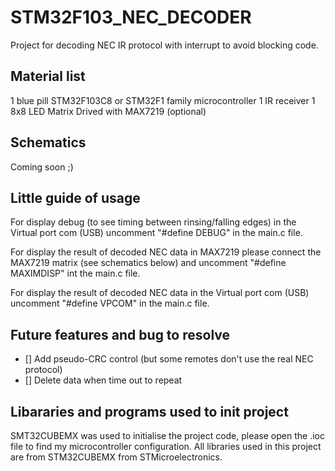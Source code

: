 # STM32F103_NEC_DECODER
Project for decoding NEC IR protocol with interrupt to avoid blocking code.

## Material list

1 blue pill STM32F103C8 or STM32F1 family microcontroller
1 IR receiver
1 8x8 LED Matrix Drived with MAX7219 (optional)

## Schematics 

Coming soon ;)

## Little guide of usage 

For display debug (to see timing between rinsing/falling edges) in the Virtual port com (USB)
uncomment "#define DEBUG" in the main.c file.

For display the result of decoded NEC data in MAX7219 please connect the MAX7219 matrix (see schematics below) and
uncomment "#define MAXIMDISP" int the main.c file.

For display the result of decoded NEC data in the Virtual port com (USB)
uncomment "#define VPCOM" in the main.c file.

## Future features and bug to resolve

- [] Add pseudo-CRC control (but some remotes don't use the real NEC protocol)
- [] Delete data when time out to repeat

## Libararies and programs used to init project

SMT32CUBEMX was used to initialise the project code, please open the .ioc file to find my microcontroller configuration.
All libraries used in this project are from STM32CUBEMX from STMicroelectronics.
